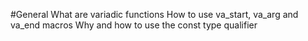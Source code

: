 #General
What are variadic functions
How to use va_start, va_arg and va_end macros
Why and how to use the const type qualifier
